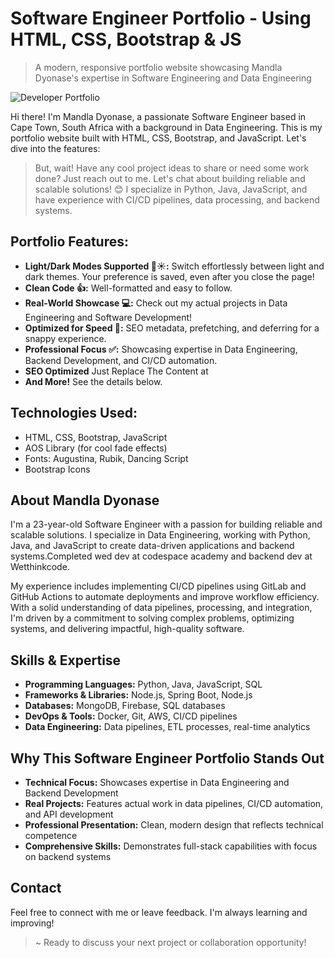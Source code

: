 # Software Engineer Portfolio - Using HTML, CSS, Bootstrap & JS

> A modern, responsive portfolio website showcasing Mandla Dyonase's expertise in Software Engineering and Data Engineering

![Developer Portfolio](Developer%20Portolio%20Website.png)

Hi there! I'm Mandla Dyonase, a passionate Software Engineer based in Cape Town, South Africa with a background in Data Engineering. This is my portfolio website built with HTML, CSS, Bootstrap, and JavaScript. Let's dive into the features:

> But, wait! Have any cool project ideas to share or need some work done? Just reach out to me. Let's chat about building reliable and scalable solutions! 😊 I specialize in Python, Java, JavaScript, and have experience with CI/CD pipelines, data processing, and backend systems.

## **Portfolio Features:**

- **Light/Dark Modes Supported 🌙☀️:** Switch effortlessly between light and dark themes. Your preference is saved, even after you close the page!
- **Clean Code 👍:** Well-formatted and easy to follow.
- **Real-World Showcase 💻:** Check out my actual projects in Data Engineering and Software Development!
- **Optimized for Speed 🚀:** SEO metadata, prefetching, and deferring for a snappy experience.
- **Professional Focus ✅:** Showcasing expertise in Data Engineering, Backend Development, and CI/CD automation.
- **SEO Optimized** Just Replace The Content at <head>
- **And More!** See the details below.

## **Technologies Used:**

- HTML, CSS, Bootstrap, JavaScript
- AOS Library (for cool fade effects)
- Fonts: Augustina, Rubik, Dancing Script
- Bootstrap Icons

## **About Mandla Dyonase**

I'm a 23-year-old Software Engineer with a passion for building reliable and scalable solutions. I specialize in Data Engineering, working with Python, Java, and JavaScript to create data-driven applications and backend systems.Completed wed dev at codespace academy and backend dev at Wetthinkcode.

My experience includes implementing CI/CD pipelines using GitLab and GitHub Actions to automate deployments and improve workflow efficiency. With a solid understanding of data pipelines, processing, and integration, I'm driven by a commitment to solving complex problems, optimizing systems, and delivering impactful, high-quality software.

## **Skills & Expertise**

- **Programming Languages:** Python, Java, JavaScript, SQL
- **Frameworks & Libraries:** Node.js, Spring Boot, Node.js
- **Databases:** MongoDB, Firebase, SQL databases
- **DevOps & Tools:** Docker, Git, AWS, CI/CD pipelines
- **Data Engineering:** Data pipelines, ETL processes, real-time analytics

## **Why This Software Engineer Portfolio Stands Out**

- **Technical Focus:** Showcases expertise in Data Engineering and Backend Development
- **Real Projects:** Features actual work in data pipelines, CI/CD automation, and API development
- **Professional Presentation:** Clean, modern design that reflects technical competence
- **Comprehensive Skills:** Demonstrates full-stack capabilities with focus on backend systems

## **Contact**

Feel free to connect with me or leave feedback. I'm always learning and improving!

> ~ Ready to discuss your next project or collaboration opportunity!

